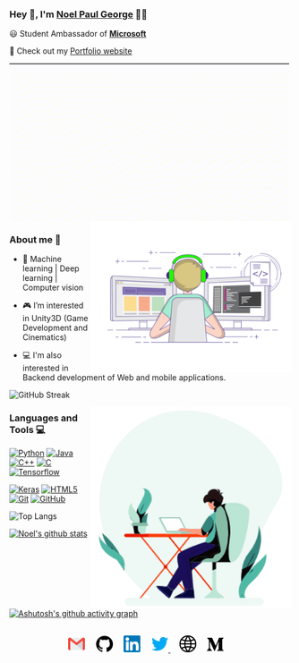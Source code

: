 

### Hey 👋, I'm [Noel Paul George](https://github.com/Noel6161131110) 👨‍💻



:smiley: Student Ambassador of **[Microsoft](https://studentambassadors.microsoft.com/en-US/studentambassadors/profile/5ca52ffc-9b1b-4afd-a5ba-d932e6eda8bf)** 


💫 Check out my [Portfolio website](https://delightful-bay-08b850500.2.azurestaticapps.net/)

 <img align="center" src="https://github.com/Noel6161131110/Noel6161131110/blob/main/assets/noel_paul_anim.gif" width="500"/>



<img align="right" alt="Code gif" src="https://github.com/Noel6161131110/Noel6161131110/blob/main/assets/coding-freak.gif" width="360"/>

### About me :eyes:

- 🎯 Machine learning | Deep learning | Computer vision 

- 🎮 I’m interested in Unity3D (Game Development and Cinematics)

- 💻 I'm also interested in Backend development of Web and mobile applications. 

![GitHub Streak](https://streak-stats.demolab.com/?user=Noel6161131110&theme=github-green-purple)




<!-- ![github activity graph](https://activity-graph.herokuapp.com/graph?username=Noel6161131110&&theme=react-dark) -->

<img align="right" alt="Code gif" src="https://github.com/Noel6161131110/Noel6161131110/blob/main/assets/coding.gif" width="360"/>

### Languages and Tools :computer:

[![Python](https://img.shields.io/badge/-Python-black?style=flat&logo=python&link=https://github.com/Noel6161131110)](https://github.com/Noel6161131110) [![Java](https://img.shields.io/badge/Java-orange?style=flat&logo=java&logoColor=white&link=https://github.com/Noel6161131110)](https://github.com/Noel6161131110) [![C++](https://img.shields.io/badge/-C++-00599C?style=flat&logo=c++&link=https://github.com/Noel6161131110)](https://github.com/Noel6161131110) [![C](https://img.shields.io/badge/-A8B9CC?style=flat&logo=c&logoColor=white&link=https://github.com/Noel6161131110)](https://github.com/Noel6161131110) [![Tensorflow](https://img.shields.io/badge/-Tensorflow-gray?style=flat&logo=tensorflow&link=https://github.com/Noel6161131110)](https://github.com/Noel6161131110) 

[![Keras](https://img.shields.io/badge/-Keras-red?style=flat&logo=keras&link=https://github.com/Noel6161131110)](https://github.com/Noel6161131110)  [![HTML5](https://img.shields.io/badge/-HTML5-E34F26?style=flat&logo=html5&logoColor=white&link=https://github.com/Noel6161131110)](https://github.com/Noel6161131110) [![Git](https://img.shields.io/badge/-Git-black?style=flat&logo=git&link=https://github.com/Noel6161131110)](https://github.com/Noel6161131110) [![GitHub](https://img.shields.io/badge/-GitHub-181717?style=flat&logo=github&link=https://github.com/Noel6161131110)](https://github.com/Noel6161131110)

![Top Langs](https://github-readme-stats.vercel.app/api/top-langs/?username=Noel6161131110&layout=compact&theme=github_dark)

[![Noel's github stats](https://github-readme-stats.vercel.app/api?username=Noel6161131110&layout=compact&theme=github_dark)](https://github.com/Noel6161131110/github-readme-stats)
 
[![Ashutosh's github activity graph](https://github-readme-activity-graph.cyclic.app/graph?username=Noel6161131110&theme=tokyo-night)](https://github.com/Noel6161131110/github-readme-activity-graph)
<br><br>
 
<p align="center">
 <a href="mailto:noel.paul.george.01052003@gmail.com"><img src="https://github.com/Noel6161131110/Noel6161131110/blob/main/assets/gmail.svg" width="30px" alt="mail"></a> &nbsp; &nbsp;
   <a href="https://github.com/Noel6161131110"><img src="https://github.com/Noel6161131110/Noel6161131110/blob/main/assets/github.svg" width="30px" alt="mail"></a> &nbsp; &nbsp;
  <a href="https://www.linkedin.com/in/noel-paul-george-5708ba205"><img src="https://github.com/Noel6161131110/Noel6161131110/blob/main/assets/linkedin.svg" width="30px" alt="LinkedIn"></a> &nbsp; &nbsp;
  <a href="https://twitter.com/NoelGeo62464634"><img src="https://github.com/Noel6161131110/Noel6161131110/blob/main/assets/twitter.svg" width="30px" alt="Twitter">     </a> &nbsp; &nbsp;
    <a href="https://delightful-bay-08b850500.2.azurestaticapps.net"><img src="https://github.com/Noel6161131110/Noel6161131110/blob/main/assets/site.svg" width="30px" alt="site"></a> &nbsp; &nbsp;
  <a href="https://medium.com/@noelpaulgeorge"><img src="https://github.com/Noel6161131110/Noel6161131110/blob/main/assets/medium.svg" width="30px" alt="medium"></a> &nbsp; &nbsp;
</p>
&nbsp; &nbsp;
